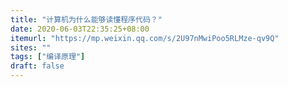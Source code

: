 ```yaml
---
title: "计算机为什么能够读懂程序代码？"
date: 2020-06-03T22:35:25+08:00
itemurl: "https://mp.weixin.qq.com/s/2U97nMwiPoo5RLMze-qv9Q"
sites: ""
tags: ["编译原理"]
draft: false
---
```


